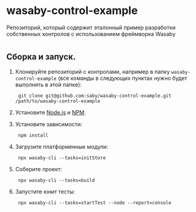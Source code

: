 # wasaby-control-example
Репозиторий, который содержит эталонный пример разработки собственных контролов с использованием фреймворка Wasaby
#
## Сборка и запуск.

1. Клонируйте репозиторий с контролами, например в папку `wasaby-control-example` (все команды в следующих пунктах нужно будет выполнять в этой папке):

        git clone git@github.com:saby/wasaby-control-example.git /path/to/wasaby-control-example

1. Установите [Node.js](http://nodejs.org/) и [NPM](http://npmjs.com).

1. Установите зависимости:

        npm install
		
1. Загрузите платформенные модули:

        npx wasaby-cli --tasks=initStore

1. Cоберите проект:

        npx wasaby-cli --tasks=build
        
1. Запустите юнит тесты:

        npx wasaby-cli --tasks=startTest --node --report=console
